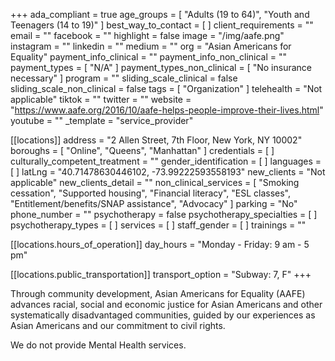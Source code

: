 +++
ada_compliant = true
age_groups = [ "Adults (19 to 64)", "Youth and Teenagers (14 to 19)" ]
best_way_to_contact = [ ]
client_requirements = ""
email = ""
facebook = ""
highlight = false
image = "/img/aafe.png"
instagram = ""
linkedin = ""
medium = ""
org = "Asian Americans for Equality"
payment_info_clinical = ""
payment_info_non_clinical = ""
payment_types = [ "N/A" ]
payment_types_non_clinical = [ "No insurance necessary" ]
program = ""
sliding_scale_clinical = false
sliding_scale_non_clinical = false
tags = [ "Organization" ]
telehealth = "Not applicable"
tiktok = ""
twitter = ""
website = "https://www.aafe.org/2016/10/aafe-helps-people-improve-their-lives.html"
youtube = ""
_template = "service_provider"

[[locations]]
address = "2 Allen Street, 7th Floor, New York, NY 10002"
boroughs = [ "Online", "Queens", "Manhattan" ]
credentials = [ ]
culturally_competent_treatment = ""
gender_identification = [ ]
languages = [ ]
latLng = "40.71478630446102, -73.99222593558193"
new_clients = "Not applicable"
new_clients_detail = ""
non_clinical_services = [
  "Smoking cessation",
  "Supported housing",
  "Financial literacy",
  "ESL classes",
  "Entitlement/benefits/SNAP assistance",
  "Advocacy"
]
parking = "No"
phone_number = ""
psychotherapy = false
psychotherapy_specialties = [ ]
psychotherapy_types = [ ]
services = [ ]
staff_gender = [ ]
trainings = ""

  [[locations.hours_of_operation]]
  day_hours = "Monday - Friday: 9 am - 5 pm"

  [[locations.public_transportation]]
  transport_option = "Subway: 7, F"
+++

Through community development, Asian Americans for Equality (AAFE) advances racial, social and economic justice for Asian Americans and other systematically disadvantaged communities, guided by our experiences as Asian Americans and our commitment to civil rights.

We do not provide Mental Health services.
